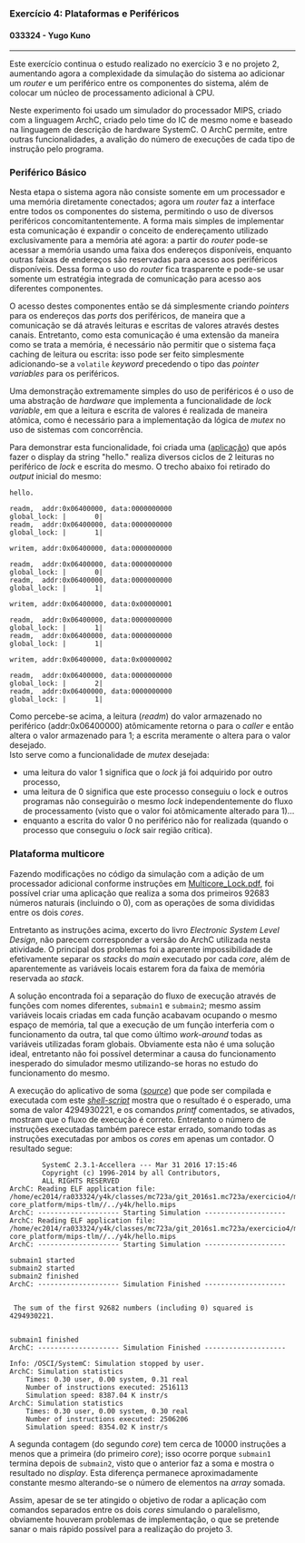 ### Exercício 4: Plataformas e Periféricos
#### 033324 - Yugo Kuno

---

Este exercício continua o estudo realizado no exercício 3 e no projeto 2, aumentando agora a complexidade da simulação do sistema ao adicionar um _router_ e um periférico entre os componentes do sistema, além de colocar um núcleo de processamento adicional à CPU.

Neste experimento foi usado um simulador do processador MIPS, criado com a linguagem ArchC, criado pelo time do IC de mesmo nome e baseado na linguagem de descrição de hardware SystemC. O ArchC permite, entre outras funcionalidades, a avalição do número de execuções de cada tipo de instrução pelo programa.

### Periférico Básico

Nesta etapa o sistema agora não consiste somente em um processador e uma memória diretamente conectados; agora um _router_ faz a interface entre todos os componentes do sistema, permitindo o uso de diversos periféricos concomitantentemente. A forma mais simples de implementar esta comunicação é expandir o conceito de endereçamento utilizado exclusivamente para a memória até agora: a partir do _router_ pode-se acessar a memória usando uma faixa dos endereços disponíveis, enquanto outras faixas de endereços são reservadas para acesso aos periféricos disponíveis. Dessa forma o uso do _router_ fica trasparente e pode-se usar somente um estratégia integrada de comunicação para acesso aos diferentes componentes.

O acesso destes componentes então se dá simplesmente criando _pointers_ para os endereços das _ports_ dos periféricos, de maneira que a comunicação se dá através leituras e escritas de valores através destes canais. Entretanto, como esta comunicação é uma extensão da maneira como se trata a memória, é necessário não permitir que o sistema faça caching de leitura ou escrita: isso pode ser feito simplesmente adicionando-se a `volatile` _keyword_ precedendo o tipo das _pointer variables_ para os periféricos.

Uma demonstração extremamente simples do uso de periféricos é o uso de uma abstração de _hardware_ que implementa a funcionalidade de _lock variable_, em que a leitura e escrita de valores é realizada de maneira atômica, como é necessário para a implementação da lógica de _mutex_ no uso de sistemas com concorrência.

Para demonstrar esta funcionalidade, foi criada uma ([aplicação](basic_peripheral/y4k/hello.c)) que após fazer o display da string "hello." realiza diversos ciclos de 2 leituras no periférico de _lock_ e escrita do mesmo. O trecho abaixo foi retirado do _output_ inicial do mesmo:  
```
hello.

readm,  addr:0x06400000, data:0000000000
global_lock: |       0|
readm,  addr:0x06400000, data:0000000000
global_lock: |       1|

writem, addr:0x06400000, data:0000000000

readm,  addr:0x06400000, data:0000000000
global_lock: |       0|
readm,  addr:0x06400000, data:0000000000
global_lock: |       1|

writem, addr:0x06400000, data:0x00000001

readm,  addr:0x06400000, data:0000000000
global_lock: |       1|
readm,  addr:0x06400000, data:0000000000
global_lock: |       1|

writem, addr:0x06400000, data:0x00000002

readm,  addr:0x06400000, data:0000000000
global_lock: |       2|
readm,  addr:0x06400000, data:0000000000
global_lock: |       1|
```

Como percebe-se acima, a leitura (_readm_) do valor armazenado no periférico (addr:0x06400000) atômicamente retorna o para o _caller_ e então altera o valor armazenado para 1; a escrita meramente o altera para o valor desejado.  
Isto serve como a funcionalidade de _mutex_ desejada:
- uma leitura do valor 1 significa que o _lock_ já foi adquirido por outro processo,
- uma leitura de 0 significa que este processo conseguiu o lock e outros programas não conseguirão o mesmo _lock_ independentemente do fluxo de processamento (visto que o valor foi atômicamente alterado para 1)...
- enquanto a escrita do valor 0 no periférico não for realizada (quando o processo que conseguiu o _lock_ sair região crítica).



### Plataforma multicore

Fazendo modificações no código da simulação com a adição de um processador adicional conforme instruções em [Multicore_Lock.pdf](./Multicore_Lock.pdf), foi possível criar uma aplicação que realiza a soma dos primeiros 92683 números naturais (incluindo o 0), com as operações de soma divididas entre os dois _cores_.

Entretanto as instruções acima, excerto do livro _Electronic System Level Design_, não parecem corresponder a versão do ArchC utilizada nesta atividade. O principal dos problemas foi a aparente impossibilidade de efetivamente separar os _stacks_ do _main_ executado por cada _core_, além de aparentemente as variáveis locais estarem fora da faixa de memória reservada ao _stack_.

A solução encontrada foi a separação do fluxo de execução através de funções com nomes diferentes, `submain1` e `submain2`; mesmo assim variáveis locais criadas em cada função acabavam ocupando o mesmo espaço de memória, tal que a execução de um função interferia com o funcionamento da outra, tal que como último _work-around_ todas as variáveis utilizadas foram globais. Obviamente esta não é uma solução ideal, entretanto não foi possível determinar a causa do funcionamento inesperado do simulador mesmo utilizando-se horas no estudo do funcionamento do mesmo.

A execução do aplicativo de soma ([_source_](multi-core_platform/y4k/hello.c)) que pode ser compilada e executada com este [_shell-script_](multi-core_platform/y4k/do_all.sh) mostra que o resultado é o esperado, uma soma de valor 4294930221, e os comandos _printf_ comentados, se ativados, mostram que o fluxo de execução é correto. Entretanto o número de instruções executadas também parece estar errado, somando todas as instruções executadas por ambos os _cores_ em apenas um contador. O resultado segue:  
```
        SystemC 2.3.1-Accellera --- Mar 31 2016 17:15:46
        Copyright (c) 1996-2014 by all Contributors,
        ALL RIGHTS RESERVED
ArchC: Reading ELF application file: /home/ec2014/ra033324/y4k/classes/mc723a/git_2016s1.mc723a/exercicio4/multi-core_platform/mips-tlm//../y4k/hello.mips
ArchC: -------------------- Starting Simulation --------------------
ArchC: Reading ELF application file: /home/ec2014/ra033324/y4k/classes/mc723a/git_2016s1.mc723a/exercicio4/multi-core_platform/mips-tlm//../y4k/hello.mips
ArchC: -------------------- Starting Simulation --------------------

submain1 started
submain2 started
submain2 finished
ArchC: -------------------- Simulation Finished --------------------


 The sum of the first 92682 numbers (including 0) squared is 4294930221.


submain1 finished
ArchC: -------------------- Simulation Finished --------------------

Info: /OSCI/SystemC: Simulation stopped by user.
ArchC: Simulation statistics
    Times: 0.30 user, 0.00 system, 0.31 real
    Number of instructions executed: 2516113
    Simulation speed: 8387.04 K instr/s
ArchC: Simulation statistics
    Times: 0.30 user, 0.00 system, 0.30 real
    Number of instructions executed: 2506206
    Simulation speed: 8354.02 K instr/s
```

A segunda contagem (do segundo _core_) tem cerca de 10000 instruções a menos que a primeira (do primeiro _core_); isso ocorre porque `submain1` termina depois de `submain2`, visto que o anterior faz a soma e mostra o resultado no _display_. Esta diferença permanece aproximadamente constante mesmo alterando-se o número de elementos na _array_ somada.

Assim, apesar de se ter atingido o objetivo de rodar a aplicação com comandos separados entre os dois _cores_ simulando o paralelismo, obviamente houveram problemas de implementação, o que se pretende sanar o mais rápido possível para a realização do projeto 3.
